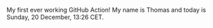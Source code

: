 My first ever working GitHub Action!
My name is Thomas and today is Sunday, 20 December, 13:26 CET. 
